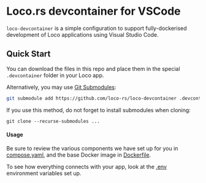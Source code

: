 # Loco.rs devcontainer for VSCode

`loco-devcontainer` is a simple configuration to support fully-dockerised development of Loco applications using Visual Studio Code.


## Quick Start


You can download the files in this repo and place them in the special `.devcontainer` folder in your Loco app. 

Alternatively, you may use [Git Submodules](https://git-scm.com/book/en/v2/Git-Tools-Submodules):


```sh
git submodule add https://github.com/loco-rs/loco-devcontainer .devcontainer
```

If you use this method, do not forget to install submodules when cloning:

```
git clone --recurse-submodules ...
```

#### Usage

Be sure to review the various components we have set up for you in [compose.yaml](./compose.yaml), and the base Docker image in [Dockerfile](./Dockerfile).

To see how everything connects with your app, look at the [.env](./.env) environment variables set up.

